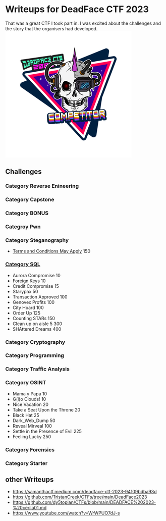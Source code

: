 # Writeups for DeadFace CTF 2023

That was a great CTF I took part in. I was excited about the challenges and the story that the organisers had developed.
[![](Cyber%20Hacktics%20-%20DEADFACE%20CTF%202023%20Competitor%20-%202023-10-20.png)](https://api.badgr.io/public/assertions/rOzVEwmDQy6WUQA741gH8g)

## Challenges

### Category Reverse Enineering

### Category Capstone

### Category BONUS

### Categroy Pwn

### Category Steganography
* [Terms and Conditions May Apply](Steganography/Terms%20and%20Conditions%20May%20Apply) 150

### [Category SQL](SQL)
* Aurora Compromise 10
* Foreign Keys 10
* Credit Compromise 15
* Starypax 50
* Transaction Approved 100
* Genovex Profits 100
* City Hoard 100
* Order Up 125
* Counting STARs 150
* Clean up on aisle 5 300
* SHAttered Dreams 400

### Category Cryptography

### Category Programming

### Category Traffic Analysis

### Category OSINT
* Mama y Papa 10
* G(l)o Clouds! 10
* Nice Vacation 20
* Take a Seat Upon the Throne 20
* Black Hat 25
* Dark_Web_Dump 50
* Reveal Mirveal 100
* Settle in the Presence of Evil 225
* Feeling Lucky 250

### Category Forensics

### Category Starter

## other Writeups

* https://samanthactf.medium.com/deadface-ctf-2023-94109bdba93d
* https://github.com/TristanCreek/CTFs/tree/main/DeadFace2023
* https://github.com/dy5topian/CTFs/blob/main/DEADFACE%202023-%20cerila01.md
* https://www.youtube.com/watch?v=WrWPUO7dJ-s
